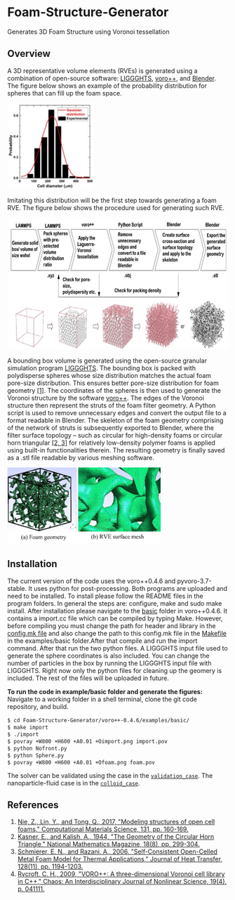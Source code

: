 # Foam-Structure-Generator
Generates 3D Foam Structure using Voronoi tessellation

## Overview
A 3D representative volume elements (RVEs) is generated using a combination of open-source software: [LIGGGHTS](https://www.cfdem.com/liggghtsr-open-source-discrete-element-method-particle-simulation-code), [voro++](http://math.lbl.gov/voro++/about.html), and [Blender](https://www.blender.org/). The figure below shows an example of the probability distribution for spheres that can fill up the foam space. 

<img src="https://github.com/rtymea14/Foam-Structure-Generator/blob/main/SphereDist.jpg" width="196" height="196" />

Imitating this distribution will be the first step towards generating a foam RVE. The figure below shows the procedure used for generating such RVE. 

<img src="https://github.com/rtymea14/Foam-Structure-Generator/blob/main/process.jpg" width="650" height="300" />

A bounding box volume is generated using the open-source granular simulation program [LIGGGHTS](https://www.cfdem.com/liggghtsr-open-source-discrete-element-method-particle-simulation-code). The bounding box is packed with polydisperse spheres whose size distribution matches the actual foam pore-size distribution. This ensures better pore-size distribution for foam geometry [[1]](#References). The coordinates of the spheres is then used to generate the Voronoi structure by the software [voro++](http://math.lbl.gov/voro++/about.html). The edges of the Voronoi structure then represent the struts of the foam filter geometry. A Python script is used to remove unnecessary edges and convert the output file to a format readable in Blender. The skeleton of the foam geometry comprising of the network of struts is subsequently exported to Blender, where the filter surface topology – such as circular for high-density foams or circular horn triangular [[2, 3]](#References) for relatively low-density polymer foams is applied using built-in functionalities therein. The resulting geometry is finally saved as a .stl file readable by various meshing software.

<img src="https://github.com/rtymea14/Foam-Structure-Generator/blob/main/mesh.jpg" width="350" height="175" />

## Installation
The current version of the code uses the voro++0.4.6 and pyvoro-3.7-stable. It uses python for post-processing. Both programs are uploaded and need to be installed. To install please follow the README files in the program folders. In general the steps are: configure, make and sudo make install. After installation please navigate to the [basic](Foam-Structure-Generator/voro++-0.4.6/examples/basic) folder in voro++0.4.6. It contains a import.cc file which can be compiled by typing Make. However, before compiling you must change the path for header and library in the [config.mk file](Foam-Structure-Generator/voro++-0.4.6/config.mk) and also change the path to this config.mk file in the [Makefile](Foam-Structure-Generator/voro++-0.4.6/examples/basic) in the examples/basic folder.After that compile and run the import command. After that run the two python files. A LIGGGHTS input file used to generate the sphere coordinates is also included. You can change the number of particles in the box by running the LIGGGHTS input file with LIGGGHTS. Right now only the python files for cleaning up the geomery is included. The rest of the files will be uploaded in future. 

**To run the code in example/basic folder and generate the figures:**
Navigate to a working folder in a shell terminal, clone the git code repository, and build.
```
$ cd Foam-Structure-Generator/voro++-0.4.6/examples/basic/
$ make import
$ ./import
$ povray +W800 +H600 +A0.01 +Oimport.png import.pov
$ python Nofront.py
$ python Sphere.py
$ povray +W800 +H600 +A0.01 +Ofoam.png foam.pov
```

The solver can be validated using the case in the [`validation_case`](validation_case). The nanoparticle-fluid case is in the [`colloid_case`](colloid_case).  

## References
1.  [Nie, Z., Lin, Y., and Tong, Q., 2017, "Modeling structures of open cell foams," Computational Materials Science, 131, pp. 160-169.](http://dx.doi.org/10.1016/j.commatsci.2017.01.029)
2.  [Kasner, E., and Kalish, A., 1944, "The Geometry of the Circular Horn Triangle," National Mathematics Magazine, 18(8), pp. 299-304.](https://doi.org/10.2307/3030080)
3.  [Schmierer, E. N., and Razani, A., 2006, "Self-Consistent Open-Celled Metal Foam Model for Thermal Applications," Journal of Heat Transfer, 128(11), pp. 1194-1203.](https://doi.org/10.1115/1.2352787)
4.  [Rycroft, C. H., 2009, "VORO++: A three-dimensional Voronoi cell library in C++," Chaos: An Interdisciplinary Journal of Nonlinear Science, 19(4), p. 041111.](https://doi.org/10.1063/1.3215722)
